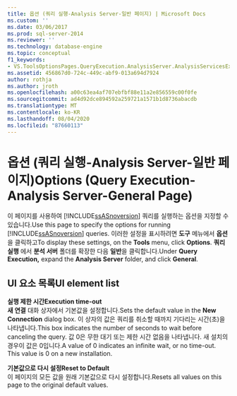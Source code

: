 ```yaml
---
title: 옵션 (쿼리 실행-Analysis Server-일반 페이지) | Microsoft Docs
ms.custom: ''
ms.date: 03/06/2017
ms.prod: sql-server-2014
ms.reviewer: ''
ms.technology: database-engine
ms.topic: conceptual
f1_keywords:
- VS.ToolsOptionsPages.QueryExecution.AnalysisServer.AnalysisServicesExecutionGeneral
ms.assetid: 456867d0-724c-449c-abf9-013a694d7924
author: rothja
ms.author: jroth
ms.openlocfilehash: a00c63ea4af707ebfbf88e11a2e856559c00f0fe
ms.sourcegitcommit: ad4d92dce894592a259721a1571b1d8736abacdb
ms.translationtype: MT
ms.contentlocale: ko-KR
ms.lasthandoff: 08/04/2020
ms.locfileid: "87660113"
---
```

# <a name="options-query-execution-analysis-server-general-page"></a><span data-ttu-id="a3da5-102">옵션 (쿼리 실행-Analysis Server-일반 페이지)</span><span class="sxs-lookup"><span data-stu-id="a3da5-102">Options (Query Execution-Analysis Server-General Page)</span></span>
  <span data-ttu-id="a3da5-103">이 페이지를 사용하여 [!INCLUDE[ssASnoversion](../includes/ssasnoversion-md.md)] 쿼리를 실행하는 옵션을 지정할 수 있습니다.</span><span class="sxs-lookup"><span data-stu-id="a3da5-103">Use this page to specify the options for running [!INCLUDE[ssASnoversion](../includes/ssasnoversion-md.md)] queries.</span></span> <span data-ttu-id="a3da5-104">이러한 설정을 표시하려면 **도구** 메뉴에서 **옵션**을 클릭하고</span><span class="sxs-lookup"><span data-stu-id="a3da5-104">To display these settings, on the **Tools** menu, click **Options**.</span></span> <span data-ttu-id="a3da5-105">**쿼리 실행** 에서 **분석 서버** 폴더를 확장한 다음 **일반**을 클릭합니다.</span><span class="sxs-lookup"><span data-stu-id="a3da5-105">Under **Query Execution,** expand the **Analysis Server** folder, and click **General**.</span></span>  
  
## <a name="ui-element-list"></a><span data-ttu-id="a3da5-106">UI 요소 목록</span><span class="sxs-lookup"><span data-stu-id="a3da5-106">UI element list</span></span>  
 <span data-ttu-id="a3da5-107">**실행 제한 시간**</span><span class="sxs-lookup"><span data-stu-id="a3da5-107">**Execution time-out**</span></span>  
 <span data-ttu-id="a3da5-108">**새 연결** 대화 상자에서 기본값을 설정합니다.</span><span class="sxs-lookup"><span data-stu-id="a3da5-108">Sets the default value in the **New Connection** dialog box.</span></span> <span data-ttu-id="a3da5-109">이 상자의 값은 쿼리를 취소할 때까지 기다리는 시간(초)을 나타냅니다.</span><span class="sxs-lookup"><span data-stu-id="a3da5-109">This box indicates the number of seconds to wait before canceling the query.</span></span> <span data-ttu-id="a3da5-110">값 0은 무한 대기 또는 제한 시간 없음을 나타냅니다. 새 설치의 경우이 값은 0입니다.</span><span class="sxs-lookup"><span data-stu-id="a3da5-110">A value of 0 indicates an infinite wait, or no time-out. This value is 0 on a new installation.</span></span>  
  
 <span data-ttu-id="a3da5-111">**기본값으로 다시 설정**</span><span class="sxs-lookup"><span data-stu-id="a3da5-111">**Reset to Default**</span></span>  
 <span data-ttu-id="a3da5-112">이 페이지의 모든 값을 원래 기본값으로 다시 설정합니다.</span><span class="sxs-lookup"><span data-stu-id="a3da5-112">Resets all values on this page to the original default values.</span></span>  
  
  
